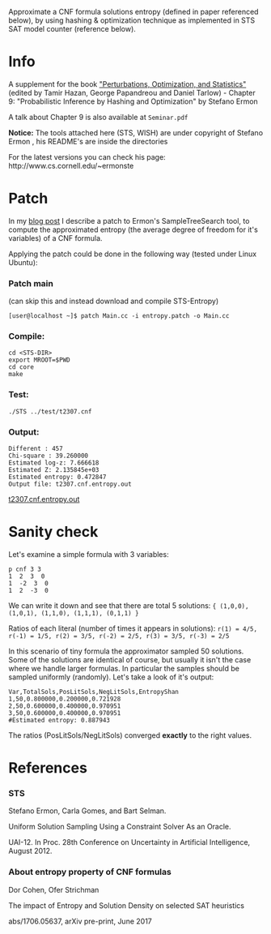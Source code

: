 Approximate a CNF formula solutions entropy (defined in paper referenced below), by using hashing & optimization technique as implemented in STS SAT model counter (reference below).

# Info

<p>A supplement for the book <a href="https://mitpress.mit.edu/books/perturbations-optimization-and-statistics">&quot;Perturbations, Optimization, and Statistics&quot;</a> (edited by Tamir Hazan, George Papandreou and Daniel Tarlow) - Chapter 9: &quot;Probabilistic Inference by Hashing and Optimization&quot; by Stefano Ermon</p>

A talk about Chapter 9 is also available at `Seminar.pdf`

<p><b>Notice:</b> The tools attached here (STS, WISH) are under copyright of Stefano Ermon , his README's are inside the directories</p>

<p>For the latest versions you can check his page: http://www.cs.cornell.edu/~ermonste</p>

# Patch

<p>In my <a href="https://dorcoh.github.io/entropy-patch/">blog post</a> I describe a patch to Ermon's SampleTreeSearch tool, to compute the approximated entropy (the average degree of freedom for it's variables) of a CNF formula.</p>

<p>Applying the patch could be done in the following way (tested under Linux Ubuntu):</p> 

### Patch main

(can skip this and instead download and compile STS-Entropy)

```
[user@localhost ~]$ patch Main.cc -i entropy.patch -o Main.cc
```

### Compile:
```
cd <STS-DIR>
export MROOT=$PWD
cd core
make

```

### Test:
```
./STS ../test/t2307.cnf
```

### Output:
```
Different : 457
Chi-square : 39.260000
Estimated log-z: 7.666618
Estimated Z: 2.135845e+03
Estimated entropy: 0.472847
Output file: t2307.cnf.entropy.out
```

<a href="https://github.com/dorcoh/entropyApproximator/blob/master/STS-Entropy/core/t2307.cnf.entropy.out">t2307.cnf.entropy.out</a>

# Sanity check

Let's examine a simple formula with 3 variables:

```
p cnf 3 3
1  2  3  0
1  -2  3  0
1  2  -3  0
```

We can write it down and see that there are total 5 solutions:
` { (1,0,0), (1,0,1), (1,1,0), (1,1,1), (0,1,1) } `

Ratios of each literal (number of times it appears in solutions):
` r(1) = 4/5, r(-1) = 1/5, r(2) = 3/5, r(-2) = 2/5, r(3) = 3/5, r(-3) = 2/5 `

In this scenario of tiny formula the approximator sampled 50 solutions. Some of the solutions are identical of course, but usually it isn't the case where we handle larger formulas. In particular the samples should be sampled uniformly (randomly). Let's take a look of it's output:

```
Var,TotalSols,PosLitSols,NegLitSols,EntropyShan
1,50,0.800000,0.200000,0.721928
2,50,0.600000,0.400000,0.970951
3,50,0.600000,0.400000,0.970951
#Estimated entropy: 0.887943
```

The ratios (PosLitSols/NegLitSols) converged <b>exactly</b> to the right values.

# References

### STS
Stefano Ermon, Carla Gomes, and Bart Selman.

Uniform Solution Sampling Using a Constraint Solver As an Oracle.

UAI-12. In Proc. 28th Conference on Uncertainty in Artificial Intelligence, August 2012.

### About entropy property of CNF formulas
Dor Cohen, Ofer Strichman

The impact of Entropy and Solution Density on selected SAT heuristics

abs/1706.05637, arXiv pre-print, June 2017